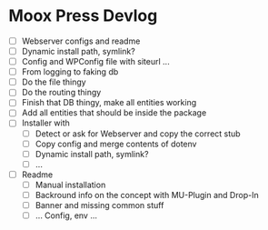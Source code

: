 # Moox Press Devlog

-   [ ] Webserver configs and readme
-   [ ] Dynamic install path, symlink?
-   [ ] Config and WPConfig file with siteurl ...
-   [ ] From logging to faking db
-   [ ] Do the file thingy
-   [ ] Do the routing thingy
-   [ ] Finish that DB thingy, make all entities working
-   [ ] Add all entities that should be inside the package
-   [ ] Installer with
    -   [ ] Detect or ask for Webserver and copy the correct stub
    -   [ ] Copy config and merge contents of dotenv
    -   [ ] Dynamic install path, symlink?
    -   [ ] ...
-   [ ] Readme
    -   [ ] Manual installation
    -   [ ] Backround info on the concept with MU-Plugin and Drop-In
    -   [ ] Banner and missing common stuff
    -   [ ] ... Config, env ...
